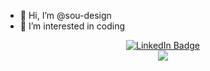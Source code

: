 - 👋 Hi, I’m @sou-design
- 👀 I’m interested in coding
<div align="center"id="badges">
  <a href="https://www.linkedin.com/in/souad-merbouti/">
    <img src="https://img.shields.io/badge/LinkedIn-blue?style=for-the-badge&logo=linkedin&logoColor=white" alt="LinkedIn Badge"/>
  </a>
</div>
<div align="center">
  <img src="https://media.giphy.com/media/lrJB9RTNtpirITf7pd/giphy.gif"/>
</div>

<!---
sou-design/sou-design is a ✨ special ✨ repository because its `README.md` (this file) appears on your GitHub profile.
You can click the Preview link to take a look at your changes.
--->
